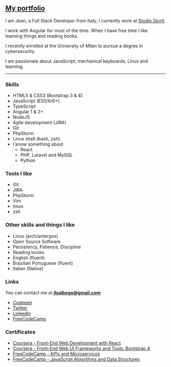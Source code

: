 ## [My portfolio](http://jlouiss.github.io/)
I am Jean, a Full Stack Developer from Italy; I currently work at [Studio Storti](https://studiostorti.com).

I work with Angular for most of the time. When I have free time I like learning things and reading books.

I recently enrolled at the University of Milan to pursue a degree in cybersecurity.

I am passionate about JavaScript, mechanical keyboards, Linux and learning.


---

### Skills
  - HTML5 & CSS3 (Bootstrap 3 & 4)
  - JavaScript (ES5/6/6+)
  - TypeScript
  - Angular 1 & 2+
  - NodeJS
  - Agile development (JIRA)
  - Git
  - PhpStorm
  - Linux shell (bash, zsh)
  - I know something about
    - React
    - PHP, Laravel and MySQL
    - Python


### Tools I like
  - Git
  - JIRA
  - PhpStorm
  - Vim
  - tmux
  - zsh


### Other skills and things I like
  - Linux (arch/antergos)
  - Open Source Software
  - Persistency, Patience, Discipline
  - Reading books
  - English (fluent)
  - Brazilian Portuguese (fluent)
  - Italian (Native)

### Links
You can contact me at **[jlsalbego@gmail.com](mailto:jlsalbego@gmail.com)**
  - [Codepen](http://codepen.io/JLouisS/)
  - [Twitter](https://twitter.com/jlsalbego)
  - [LinkedIn](https://www.linkedin.com/in/jeanlouissalbego)
  - [FreeCodeCamp](https://www.freecodecamp.org/jlouiss)

### Certificates
  - [Coursera - Front-End Web Development with React](https://www.coursera.org/account/accomplishments/records/Z4Z7S5GYTQED)
  - [Coursera - Front-End Web UI Frameworks and Tools: Bootstrap 4](https://www.coursera.org/account/accomplishments/records/M74CMDRBYMA8)
  - [FreeCodeCamp - APIs and Microservices](https://www.freecodecamp.org/certification/jlouiss/apis-and-microservices)
  - [FreeCodeCamp - JavaScript Algorithms and Data Structures](https://www.freecodecamp.org/certification/jlouiss/javascript-algorithms-and-data-structures)
